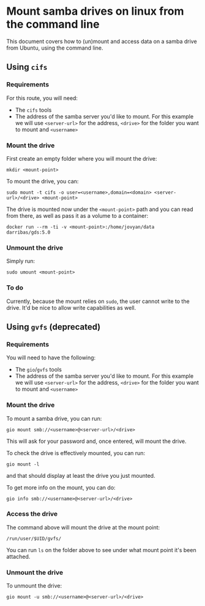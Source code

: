 # Mount samba drives on linux from the command line

This document covers how to (un)mount and access data on a samba drive from Ubuntu, using the command line.

## Using `cifs`

### Requirements

For this route, you will need:

- The `cifs` tools
- The address of the samba server you'd like to mount. For this example we will use `<server-url>` for the address, `<drive>` for the folder you want to mount and `<username>` 

### Mount the drive

First create an empty folder where you will mount the drive:

```shell
mkdir <mount-point>
```

To mount the drive, you can:

```shell
sudo mount -t cifs -o user=<username>,domain=<domain> <server-url>/<drive> <mount-point>
```

The drive is mounted now under the `<mount-point>` path and you can read from there, as well as pass it as a volume to a container:

```shell
docker run --rm -ti -v <mount-point>:/home/jovyan/data darribas/gds:5.0
```

### Unmount the drive

Simply run:

```shell
sudo umount <mount-point>
```

### To do

Currently, because the mount relies on `sudo`, the user cannot write to the drive. It'd be nice to allow write capabilities as well.

## Using `gvfs` (deprecated)

### Requirements

You will need to have the following:

- The `gio`/`gvfs` tools
- The address of the samba server you'd like to mount. For this example we will use `<server-url>` for the address, `<drive>` for the folder you want to mount and `<username>` 

### Mount the drive

To mount a samba drive,  you can run:

```shell
gio mount smb://<username>@<server-url>/<drive>
```

This will ask for your password and, once entered, will mount the drive.

To check the drive is effectively mounted, you can run:

```shell
gio mount -l
```

and that should display at least the drive you just mounted.

To get more info on the mount, you can do:

```shell
gio info smb://<username>@<server-url>/<drive>
```

### Access the drive

The command above will mount the drive at the mount point:

```shell
/run/user/$UID/gvfs/
```

You can run `ls` on the folder above to see under what mount point it's been attached.

### Unmount the drive

To unmount the drive:

```shell
gio mount -u smb://<username>@<server-url>/<drive>
```

